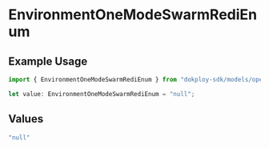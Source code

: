 # EnvironmentOneModeSwarmRediEnum

## Example Usage

```typescript
import { EnvironmentOneModeSwarmRediEnum } from "dokploy-sdk/models/operations";

let value: EnvironmentOneModeSwarmRediEnum = "null";
```

## Values

```typescript
"null"
```